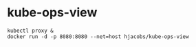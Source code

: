 # kube-ops-view
```shell
kubectl proxy &
docker run -d -p 8080:8080 --net=host hjacobs/kube-ops-view
```